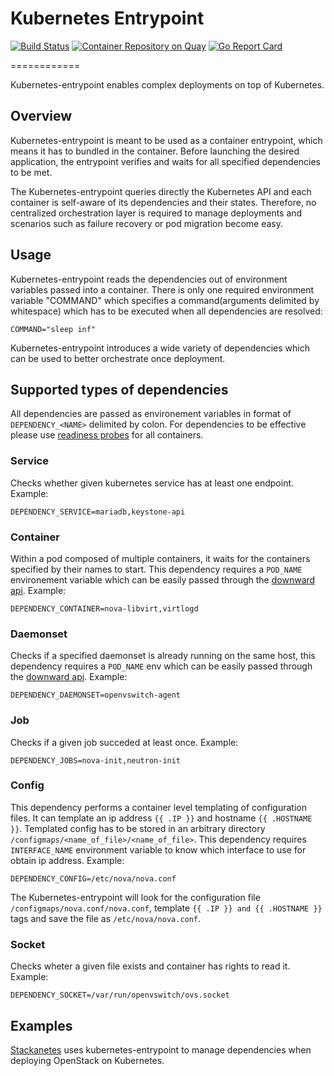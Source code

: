 # Kubernetes Entrypoint

[![Build Status](https://api.travis-ci.org/stackanetes/kubernetes-entrypoint.svg?branch=master "Build Status")](https://travis-ci.org/stackanetes/kubernetes-entrypoint)
[![Container Repository on Quay](https://quay.io/repository/stackanetes/kubernetes-entrypoint/status "Container Repository on Quay")](https://quay.io/repository/stackanetes/kubernetes-entrypoint)
[![Go Report Card](https://goreportcard.com/badge/stackanetes/kubernetes-entrypoint "Go Report Card")](https://goreportcard.com/report/stackanetes/kubernetes-entrypoint)


============

Kubernetes-entrypoint enables complex deployments on top of Kubernetes.

## Overview

Kubernetes-entrypoint is meant to be used as a container entrypoint, which means it has to bundled in the container. 
Before launching the desired application, the entrypoint verifies and waits for all specified dependencies to be met.

The Kubernetes-entrypoint queries directly the Kubernetes API and each container is self-aware of its dependencies and their states. 
Therefore, no centralized orchestration layer is required to manage deployments and scenarios such as failure recovery or pod migration become easy.

## Usage

Kubernetes-entrypoint reads the dependencies out of environment variables passed into a container.
There is only one required environment variable "COMMAND" which specifies a command(arguments delimited by whitespace) which has to be executed when all dependencies are resolved:

`COMMAND="sleep inf"`

Kubernetes-entrypoint introduces a wide variety of dependencies which can be used to better orchestrate once deployment.

## Supported types of dependencies

All dependencies are passed as environement variables in format of `DEPENDENCY_<NAME>` delimited by colon. For dependencies to be effective
please use [readiness probes](http://kubernetes.io/docs/user-guide/production-pods/#liveness-and-readiness-probes-aka-health-checks) for all containers.

### Service
Checks whether given kubernetes service has at least one endpoint.  
Example:

`DEPENDENCY_SERVICE=mariadb,keystone-api`

### Container
Within a pod composed of multiple containers, it waits for the containers specified by their names to start.
This dependency requires a `POD_NAME` environement variable which can be easily passed through the [downward api](http://kubernetes.io/docs/user-guide/downward-api/).
Example:

`DEPENDENCY_CONTAINER=nova-libvirt,virtlogd`

### Daemonset
Checks if a specified daemonset is already running on the same host, this dependency requires a `POD_NAME`
env which can be easily passed through the [downward api](http://kubernetes.io/docs/user-guide/downward-api/).
Example:

`DEPENDENCY_DAEMONSET=openvswitch-agent`

### Job
Checks if a given job succeded at least once.
Example:

`DEPENDENCY_JOBS=nova-init,neutron-init`

### Config
This dependency performs a container level templating of configuration files. It can template an ip address `{{ .IP }}` and hostname `{{ .HOSTNAME }}`. 
Templated config has to be stored in an arbitrary directory `/configmaps/<name_of_file>/<name_of_file>`.
This dependency requires `INTERFACE_NAME` environment variable to know which interface to use for obtain ip address. 
Example:

`DEPENDENCY_CONFIG=/etc/nova/nova.conf`

The Kubernetes-entrypoint will look for the configuration file `/configmaps/nova.conf/nova.conf`, template 
`{{ .IP }} and {{ .HOSTNAME }}` tags and save the file as `/etc/nova/nova.conf`.

### Socket
Checks wheter a given file exists and container has rights to read it.
Example:

`DEPENDENCY_SOCKET=/var/run/openvswitch/ovs.socket`

## Examples

[Stackanetes](http://github/stackanetes/stackanetes) uses kubernetes-entrypoint to manage dependencies when deploying OpenStack on Kubernetes.

